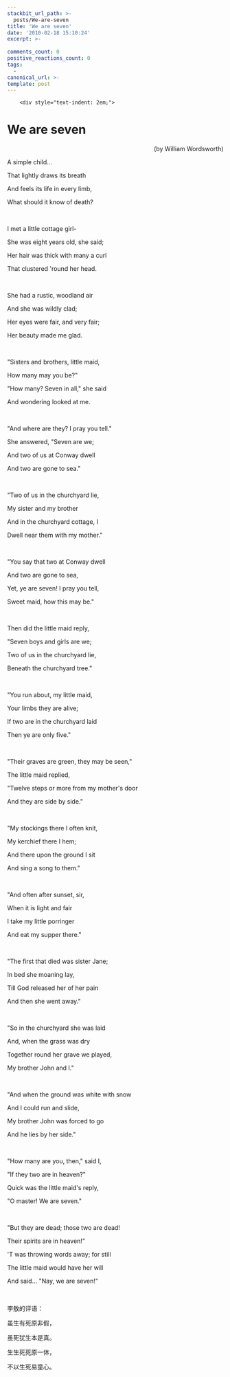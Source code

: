 ```yaml
---
stackbit_url_path: >-
  posts/We-are-seven
title: 'We are seven'
date: '2010-02-18 15:10:24'
excerpt: >-
  
comments_count: 0
positive_reactions_count: 0
tags: 
  - 
canonical_url: >-
template: post
---
```


        <div style="text-indent: 2em;">
<h1>We are seven</h1>
<p align="right">(by William Wordsworth)</p>
<p>A simple child...</p>
<p>That lightly draws its breath</p>
<p>And feels its life in every limb,</p>
<p>What should it know of death?</p>
<p>&nbsp;</p>
<p>I met a little cottage girl-</p>
<p>She was eight years old, she said;</p>
<p>Her hair was thick with many a curl</p>
<p>That clustered 'round her head.</p>
<p>&nbsp;</p>
<p>She had a rustic, woodland air</p>
<p>And she was wildly clad;</p>
<p>Her eyes were fair, and very fair;</p>
<p>Her beauty made me glad.</p>
<p>&nbsp;</p>
<p>"Sisters and brothers, little maid,</p>
<p>How many may you be?"</p>
<p>"How many? Seven in all," she said</p>
<p>And wondering looked at me.</p>
<p>&nbsp;</p>
<p>"And where are they? I pray you tell."</p>
<p>She answered, "Seven are we;</p>
<p>And two of us at Conway dwell</p>
<p>And two are gone to sea."</p>
<p>&nbsp;</p>
<p>"Two of us in the churchyard lie,</p>
<p>My sister and my brother</p>
<p>And in the churchyard cottage, I</p>
<p>Dwell near them with my mother."</p>
<p>&nbsp;</p>
<p>"You say that two at Conway dwell</p>
<p>And two are gone to sea,</p>
<p>Yet, ye are seven! I pray you tell,</p>
<p>Sweet maid, how this may be."</p>
<p>&nbsp;</p>
<p>Then did the little maid reply,</p>
<p>"Seven boys and girls are we;</p>
<p>Two of us in the churchyard lie,</p>
<p>Beneath the churchyard tree."</p>
<p>&nbsp;</p>
<p>"You run about, my little maid,</p>
<p>Your limbs they are alive;</p>
<p>If two are in the churchyard laid</p>
<p>Then ye are only five."</p>
<p>&nbsp;</p>
<p>"Their graves are green, they may be seen,"</p>
<p>The little maid replied,</p>
<p>"Twelve steps or more from my mother's door</p>
<p>And they are side by side."</p>
<p>&nbsp;</p>
<p>"My stockings there I often knit,</p>
<p>My kerchief there I hem;</p>
<p>And there upon the ground I sit</p>
<p>And sing a song to them."</p>
<p>&nbsp;</p>
<p>"And often after sunset, sir,</p>
<p>When it is light and fair</p>
<p>I take my little porringer</p>
<p>And eat my supper there."</p>
<p>&nbsp;</p>
<p>"The first that died was sister Jane;</p>
<p>In bed she moaning lay,</p>
<p>Till God released her of her pain</p>
<p>And then she went away."</p>
<p>&nbsp;</p>
<p>"So in the churchyard she was laid</p>
<p>And, when the grass was dry</p>
<p>Together round her grave we played,</p>
<p>My brother John and I."</p>
<p>&nbsp;</p>
<p>"And when the ground was white with snow</p>
<p>And I could run and slide,</p>
<p>My brother John was forced to go</p>
<p>And he lies by her side."</p>
<p>&nbsp;</p>
<p>"How many are you, then," said I,</p>
<p>"If they two are in heaven?"</p>
<p>Quick was the little maid's reply,</p>
<p>"O master! We are seven."</p>
<p>&nbsp;</p>
<p>"But they are dead; those two are dead!</p>
<p>Their spirits are in heaven!"</p>
<p>'T was throwing words away; for still</p>
<p>The little maid would have her will</p>
<p>And said... "Nay, we are seven!"</p>
<p>&nbsp;</p>
<p>李敖的评语：</p>
<p>虽生有死原非假，</p>
<p>虽死犹生本是真。</p>
<p>生生死死原一体，</p>
<p>不以生死易童心。</p>
</div>
      